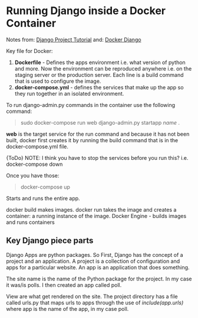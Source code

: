 # Running Django inside a Docker Container

Notes from: [Django Project Tutorial](https://docs.djangoproject.com/en/2.0/intro/tutorial01/)
      and: [Docker Django ](https://docs.docker.com/compose/django/#define-the-project-components)

Key file for Docker:
1. **Dockerfile** - Defines the apps environment i.e. what version of python and more.  Now the environment can be reproduced anywhere i.e. on the staging server or the production server.  Each line is a build command that is used to configure the image.
2. **docker-compose.yml** - defines the services that make up the app so they run together in an isolated environment.

To run django-admin.py commands in the container use the following command:
>sudo docker-compose run web django-admin.py startapp *name* .

**web** is the target service for the run command and because it has not been built, docker first creates it by running the build command that is in the docker-compose.yml file.

{ToDo} NOTE: I think you have to stop the services before you run this? i.e. docker-compose down

Once you have those:
>docker-compose up

Starts and runs the entire app.

docker build makes images.
docker run takes the image and creates a container: a running instance of the image.
Docker Engine - builds images and runs containers

## Key Django piece parts
Django Apps are python packages.  So 
First, Django has the concept of a project and an application.  A project is a collection of configuration and apps for a particular website.  An app is an application that does something.

The site name is the name of the Python package for the project.  In my case it was/is polls.  I then created an app called poll.

View are what get rendered on the site.  The project directory has a file called urls.py that maps urls to apps through the use of *include(app.urls)* where app is the name of the app, in my case poll.